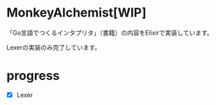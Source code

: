 # MonkeyAlchemist[WIP]

「Go言語でつくるインタプリタ」（書籍）の内容をElixirで実装しています。

Lexerの実装のみ完了しています。

# progress
- [x] Lexer

